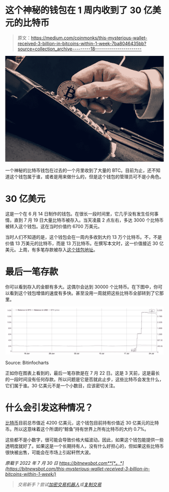 # 这个神秘的钱包在 1 周内收到了 30 亿美元的比特币

> 原文：<https://medium.com/coinmonks/this-mysterious-wallet-received-3-billion-in-bitcoins-within-1-week-7ba8046435bb?source=collection_archive---------18----------------------->

![](img/79e526e270a0a368466d061aac9bfbdb.png)

一个神秘的比特币钱包在过去的一个月里收到了大量的 BTC。目前为止，还不知道这个钱包属于谁，或者是用来做什么的，但是这个钱包的管理员可不是小角色。

# 30 亿美元

这是一个在 6 月 14 日制作的钱包。在很长一段时间里，它几乎没有发生任何事情，直到 7 月 19 日大量比特币被存入。当天凌晨 2 点左右，多达 3000 个比特币被转入这个钱包。这在当时价值约 6700 万美元。

当时人们不知道的是，这个钱包会在一周内多收到大约 13 万个比特币。不，不是价值 13 万美元的比特币，而是 13 万比特币。在撰写本文时，这一价值接近 30 亿美元。上周，有多笔存款被存入[这个钱包地址](https://www.blockchain.com/btc/address/1LQoWist8KkaUXSPKZHNvEyfrEkPHzSsCd)。

# 最后一笔存款

你可以看到存入的金额有多大。这偶尔会达到 30000 个比特币。在下图中，你可以看到这个钱包增值的速度有多快。甚至没用一周就把这些比特币全部转到了它那里。

![](img/0d1d8e9c6ecd3bb12278c445752d939b.png)

Source: Bitinfocharts

正如你在图表上看到的，最后一笔存款是在 7 月 22 日。这是 3 天前，这是最长的一段时间没有任何存款。所以问题是它是否就此止步，这些比特币会发生什么，它们属于谁。30 亿美元不是一个小数目，应该密切关注。

# 什么会引发这种情况？

[比特币](https://bitnewsbot.com/tag/bitcoin)目前总市值近 4200 亿美元，这个钱包目前持有价值近 30 亿美元的比特币。所以这意味着这个所谓的“鲸鱼”持有世界上所有比特币的大约 0.7%。

这些都不是小数字，很可能会导致价格大幅波动。因此，如果这个钱包能提供一些透明度就好了。如果这是一个长期持有人，没有什么好担心的，但如果这些比特币很快被出售，可能会在市场上引起轩然大波。

*原载于 2022 年 7 月 30 日 https://bitnewsbot.com**[*。*](https://bitnewsbot.com/this-mysterious-wallet-received-3-billion-in-bitcoins-within-1-week/)*

> *交易新手？尝试[加密交易机器人](/coinmonks/crypto-trading-bot-c2ffce8acb2a)或[复制交易](/coinmonks/top-10-crypto-copy-trading-platforms-for-beginners-d0c37c7d698c)*